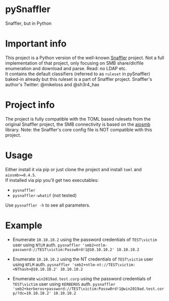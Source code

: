 # pySnaffler

Snaffler, but in Python

# Important info
This project is a Python version of the well-known [Snaffler](https://github.com/SnaffCon/Snaffler) project. Not a full implementation of that project, only focusing on SMB share/dir/file enumeration and download and parse. Read: no LDAP etc.  
It contains the default classifiers (referred to as `ruleset` in pySnaffler) baked-in already but this ruleset is a part of Snaffler project.
Snaffler's author's Twitter: @mikeloss and @sh3r4_hax  

# Project info
The project is fully compatible with the TOML based rulesets from the original Snaffler project, the SMB connectivity is based on the [aiosmb](https://github.com/skelsec/aiosmb) library. Note: the Snaffler's core config file is NOT compatible with this project.

# Usage
Either install it via pip or just clone the project and install `toml` and `aiosmb>=0.4.5`.  
If installed via pip you'll get two executables: 
- `pysnaffler`
- `pysnaffler-whatif` (not tested)
  
Use `pysnaffler -h` to see all parameters.
# Example
- Enumerate `10.10.10.2` using the password credentials of `TEST\victim` user using `NTLM` auth.
`pysnaffler 'smb2+ntlm-password://TEST\victim:Passw0rd!1@10.10.10.2' 10.10.10.2`
  
- Enumerate `10.10.10.2` using the NT credentials of `TEST\victim` user using `NTLM` auth.
`pysnaffler 'smb2+ntlm-nt://TEST\victim:<NThash>@10.10.10.2' 10.10.10.2`
  
- Enumerate `win2019ad.test.corp` using the password credentials of `TEST\victim` user using `KERBEROS` auth.
`pysnaffler 'smb2+kerberos+password://TEST\victim:Passw0rd!1@win2019ad.test.corp/?dc=10.10.10.2' 10.10.10.2`

